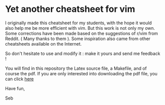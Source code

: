 # Yet another cheatsheet for vim

I originally made this cheatsheet for my students, with the hope it would also help me be more efficient with vim.
But this work is not only my own. Some corrections have been made based on the suggestions of r/vim from Reddit. ( Many thanks to them ).
Some inspiration also came from other cheatsheets available on the Internet.

So don't hesitate to use and modify it : make it yours and send me feedback !

You will find in this repository the Latex source file, a Makefile, and of course the pdf.
If you are only interested into downloading the pdf file, you can click [here](https://github.com/SebDruon/cheatsheet_vim/blob/master/cheatsheet_vim.pdf)

Have fun,

Seb
